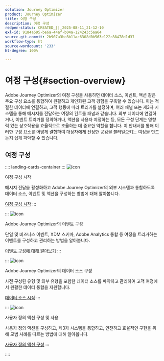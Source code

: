 ```yaml
---
solution: Journey Optimizer
product: Journey Optimizer
title: 여정 구성
description: 여정 구성
redpen-status: CREATED_||_2025-08-11_21-12-10
exl-id: 9184a695-be6a-44af-b04a-124243c5aa64
source-git-commit: 2b907a3be8b11ac6308d0b563e122c88478d1d37
workflow-type: ht
source-wordcount: '233'
ht-degree: 100%

---
```


# 여정 구성{#section-overview}

Adobe Journey Optimizer의 여정 구성을 사용하면 데이터 소스, 이벤트, 액션 같은 주요 구성 요소를 통합하여 원활하고 개인화된 고객 경험을 구축할 수 있습니다. 이는 적절한 데이터에 연결하고, 고객 행동에 따라 트리거를 설정하며, 여러 채널 또는 제3자 시스템을 통해 메시지를 전달하는 여정의 컨트롤 패널과 같습니다. 외부 데이터에 연결하거나, 이벤트 트리거를 정의하거나, 액션을 사용자 지정하는 등, 모든 구성 단계는 영향력 있는 상호작용을 효율적으로 조율하는 데 중요한 역할을 합니다. 이 안내서를 통해 이러한 구성 요소를 어떻게 결합하여 대상자에게 진정한 공감을 불러일으키는 여정을 만드는지 쉽게 파악할 수 있습니다.

## 여정 구성

:::: landing-cards-container
:::
![icon](https://cdn.experienceleague.adobe.com/icons/circle-play.svg)

여정 구성 시작

메시지 전달을 활성화하고 Adobe Journey Optimizer의 외부 시스템과 통합하도록 데이터 소스, 이벤트 및 액션을 구성하는 방법에 대해 알아봅니다.

[여정 구성 시작](../using/configuration/about-data-sources-events-actions.md)
:::

:::
![icon](https://cdn.experienceleague.adobe.com/icons/list-check.svg)

Adobe Journey Optimizer의 이벤트 구성

단일 및 비즈니스 이벤트, XDM 스키마, Adobe Analytics 통합 등 여정을 트리거하는 이벤트를 구성하고 관리하는 방법을 알아봅니다.

[이벤트 구성에 대해 알아보기](events-journeys-landing-page.md)
:::

:::
![icon](https://cdn.experienceleague.adobe.com/icons/gear.svg)

Adobe Journey Optimizer의 데이터 소스 구성

사전 구성된 유형 및 외부 유형을 포함한 데이터 소스를 파악하고 관리하여 고객 여정에서 원활한 데이터 통합을 지원합니다.

[데이터 소스 시작](data-source-journeys-landing-page.md)
:::

:::
![icon](https://cdn.experienceleague.adobe.com/icons/screwdriver-wrench.svg)

사용자 정의 액션 구성 및 사용

사용자 정의 액션을 구성하고, 제3자 시스템을 통합하고, 안전하고 효율적인 구현을 위해 모범 사례를 따르는 방법에 대해 알아봅니다.

[사용자 정의 액션 구성](action-journeys-landing-page.md)
:::

::::
